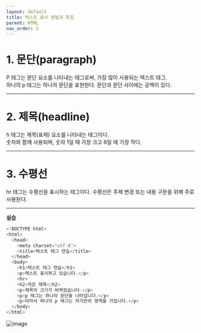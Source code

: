 ```yaml
---
layout: default
title: 텍스트 표시 방법과 특징
parent: HTML
nav_order: 3
---  
```


# 1. 문단(paragraph)  
P 태그는 문단 요소를 나타내는 태그로써, 가장 많이 사용되는 텍스트 태그.  
하나의 p 태그는 하나의 문단을 표현한다. 문단과 문단 사이에는 공백이 있다.  

<hr>  

# 2. 제목(headline)  
h 태그는 제목(표제) 요소를 나타내는 태그이다.  
숫자와 함께 사용되며, 숫자 1일 때 가장 크고 6일 때 가장 작다.  

<hr>  

# 3. 수평선  
hr 태그는 수평선을 표시하는 태그이다. 수평선은 주제 변경 또는 내용 구문을 위해 주로 사용된다.  

<hr>  

**실습**  
```java
<!DOCTYPE html>
<html>
  <head>
    <meta charset="utf-8">
    <title>텍스트 태그 연습</title>
  </head>
  <body>
    <h1>텍스트 태그 연습</h1>
    <p>텍스트 표시하고 있습니다.</p>
    <hr>
    <h2>작은 제목</h2>
    <p>제목의 크기가 바뀌었습니다.</p>
    <p>p 태그는 하나의 문단을 나타냅니다.</p>
    <p>따라서 하나의 p 태그는 자기만의 영역을 가집니다.</p>
  </body>
</html>
```  
![image](https://github.com/jjsok73379/jjsok73379.github.io/assets/114732330/3183c43c-2f49-4d74-ab25-a44a763284b5)
